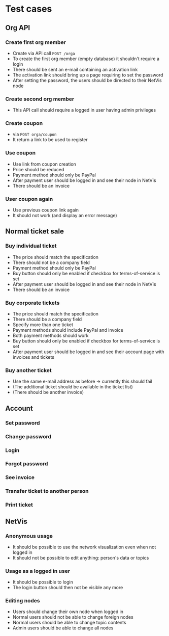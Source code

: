 # Test cases

## Org API

### Create first org member 

- Create via API call `POST /orga`
- To create the first org member (empty database) it shouldn't require a login
- There should be sent an e-mail containing an activation link
- The activation link should bring up a page requiring to set the password
- After setting the password, the users should be directed to their NetVis node

### Create second org member

- This API call should require a logged in user having admin privileges

### Create coupon

- via `POST orga/coupon`
- It return a link to be used to register

### Use coupon

- Use link from coupon creation
- Price should be reduced
- Payment method should only be PayPal
- After payment user should be logged in and see their node in NetVis
- There should be an invoice

### User coupon again

- Use previous coupon link again
- It should not work (and display an error message)


## Normal ticket sale

### Buy individual ticket

- The price should match the specification
- There should not be a company field
- Payment method should only be PayPal
- Buy button should only be enabled if checkbox for terms-of-service is set
- After payment user should be logged in and see their node in NetVis
- There should be an invoice

### Buy corporate tickets

- The price should match the specification
- There should be a company field
- Specify more than one ticket
- Payment methods should include PayPal and invoice
- Both payment methods should work
- Buy button should only be enabled if checkbox for terms-of-service is set
- After payment user should be logged in and see their account page with invoices and tickets

### Buy another ticket

- Use the same e-mail address as before -> currently this should fail
- (The additional ticket should be available in the ticket list)
- (There should be another invoice)

## Account

### Set password

### Change password

### Login

### Forgot password

### See invoice

### Transfer ticket to another person

### Print ticket


## NetVis

### Anonymous usage

- It should be possible to use the network visualization  even when not logged in
- It should not be possible to edit anything: person's data or topics

### Usage as a logged in user

- It should be possible to login
- The login button should then not be visible any more

### Editing nodes
- Users should change their own node when logged in
- Normal users should not be able to change foreign nodes
- Normal users should be able to change topic contents
- Admin users should be able to change all nodes
